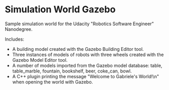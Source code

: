 # Simulation World Gazebo
Sample simulation world for the Udacity "Robotics Software Engineer" Nanodegree.

Includes:

- A building model created with the Gazebo Building Editor tool.
- Three instances of models of robots with three wheels created with the Gazebo Model Editor tool.
- A number of models imported from the Gazebo model database: table, table_marble, fountain, bookshelf, beer, coke_can, bowl.
- A C++ plugin printing the message "Welcome to Gabriele's World!\n" when opening the world with Gazebo.
